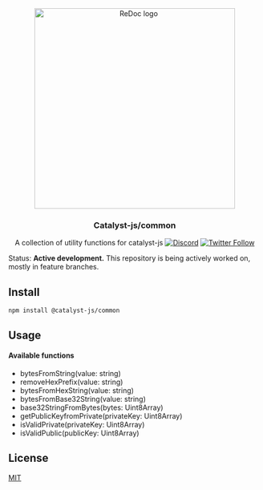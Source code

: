 <div align="center">
  <img alt="ReDoc logo" src="https://raw.githubusercontent.com/catalyst-network/Community/master/media-pack/logo.png" width="400px" />

  ### Catalyst-js/common
A collection of utility functions for catalyst-js
[![Discord](https://img.shields.io/discord/629667101774446593?color=blueviolet&label=discord)](https://discord.gg/anTP7xm)
[![Twitter Follow](https://img.shields.io/twitter/follow/catalystnetorg?style=social)](https://twitter.com/catalystnetorg)
</div>


Status: **Active development.** This repository is being actively worked on, mostly in feature branches. 
## Install
`npm install @catalyst-js/common`
## Usage
#### Available functions

 - bytesFromString(value: string)
 - removeHexPrefix(value: string)
 - bytesFromHexString(value: string)
 - bytesFromBase32String(value: string)
 - base32StringFromBytes(bytes: Uint8Array)
 - getPublicKeyfromPrivate(privateKey: Uint8Array)
 - isValidPrivate(privateKey: Uint8Array)
 - isValidPublic(publicKey: Uint8Array)

## License

[MIT](LICENSE)